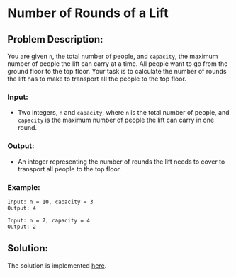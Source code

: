 # Number of Rounds of a Lift

## Problem Description:

You are given `n`, the total number of people, and `capacity`, the maximum number of people the lift can carry at a time. All people want to go from the ground floor to the top floor. Your task is to calculate the number of rounds the lift has to make to transport all the people to the top floor.

### Input:

* Two integers, `n` and `capacity`, where `n` is the total number of people, and `capacity` is the maximum number of people the lift can carry in one round.

### Output:

* An integer representing the number of rounds the lift needs to cover to transport all people to the top floor.

### Example:

```
Input: n = 10, capacity = 3
Output: 4
```
```
Input: n = 7, capacity = 4
Output: 2
```

## Solution:

The solution is implemented [here](./code.py).
